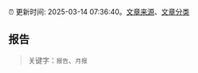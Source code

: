 :alarm_clock: 更新时间: 2025-03-14 07:36:40。[文章来源](/README.md)、[文章分类](/TAGS.md)

## 报告


> 关键字：`报告`、`月报`



